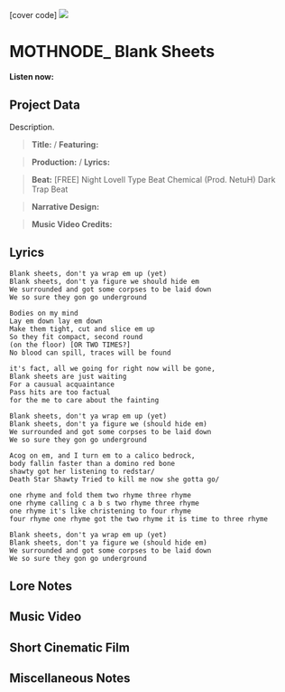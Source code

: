 [cover code] ![](57175019_319474918741616_8502199518755923887_n.jpg)

# MOTHNODE_ Blank Sheets

**Listen now:** 

## Project Data

Description.

> **Title:**  / **Featuring:** 

> **Production:**  / **Lyrics:** 

> **Beat:** [FREE] Night Lovell Type Beat Chemical (Prod. NetuH)  Dark Trap Beat

> **Narrative Design:**

> **Music Video Credits:**

## Lyrics

```
Blank sheets, don't ya wrap em up (yet)
Blank sheets, don't ya figure we should hide em
We surrounded and got some corpses to be laid down
We so sure they gon go underground

Bodies on my mind
Lay em down lay em down
Make them tight, cut and slice em up
So they fit compact, second round 
(on the floor) [OR TWO TIMES?]
No blood can spill, traces will be found

it's fact, all we going for right now will be gone,
Blank sheets are just waiting
For a causual acquaintance
Pass hits are too factual
for the me to care about the fainting

Blank sheets, don't ya wrap em up (yet)
Blank sheets, don't ya figure we (should hide em)
We surrounded and got some corpses to be laid down
We so sure they gon go underground

Acog on em, and I turn em to a calico bedrock, 
body fallin faster than a domino red bone 
shawty got her listening to redstar/
Death Star Shawty Tried to kill me now she gotta go/

one rhyme and fold them two rhyme three rhyme
one rhyme calling c a b s two rhyme three rhyme
one rhyme it's like christening to four rhyme
four rhyme one rhyme got the two rhyme it is time to three rhyme

Blank sheets, don't ya wrap em up (yet)
Blank sheets, don't ya figure we (should hide em)
We surrounded and got some corpses to be laid down
We so sure they gon go underground

```

## Lore Notes

## Music Video

## Short Cinematic Film

## Miscellaneous Notes
